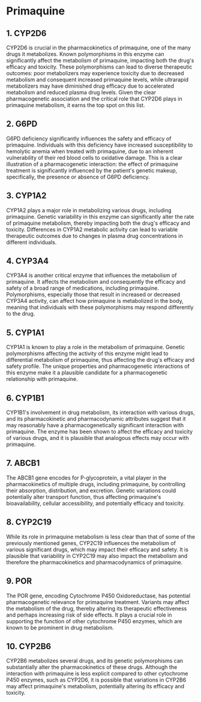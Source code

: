 # Primaquine

## 1. CYP2D6
CYP2D6 is crucial in the pharmacokinetics of primaquine, one of the many drugs it metabolizes. Known polymorphisms in this enzyme can significantly affect the metabolism of primaquine, impacting both the drug's efficacy and toxicity. These polymorphisms can lead to diverse therapeutic outcomes: poor metabolizers may experience toxicity due to decreased metabolism and consequent increased primaquine levels, while ultrarapid metabolizers may have diminished drug efficacy due to accelerated metabolism and reduced plasma drug levels. Given the clear pharmacogenetic association and the critical role that CYP2D6 plays in primaquine metabolism, it earns the top spot on this list.

## 2. G6PD
G6PD deficiency significantly influences the safety and efficacy of primaquine. Individuals with this deficiency have increased susceptibility to hemolytic anemia when treated with primaquine, due to an inherent vulnerability of their red blood cells to oxidative damage. This is a clear illustration of a pharmacogenetic interaction: the effect of primaquine treatment is significantly influenced by the patient's genetic makeup, specifically, the presence or absence of G6PD deficiency.

## 3. CYP1A2
CYP1A2 plays a major role in metabolizing various drugs, including primaquine. Genetic variability in this enzyme can significantly alter the rate of primaquine metabolism, thereby impacting both the drug's efficacy and toxicity. Differences in CYP1A2 metabolic activity can lead to variable therapeutic outcomes due to changes in plasma drug concentrations in different individuals.

## 4. CYP3A4
CYP3A4 is another critical enzyme that influences the metabolism of primaquine. It affects the metabolism and consequently the efficacy and safety of a broad range of medications, including primaquine. Polymorphisms, especially those that result in increased or decreased CYP3A4 activity, can affect how primaquine is metabolized in the body, meaning that individuals with these polymorphisms may respond differently to the drug.

## 5. CYP1A1
CYP1A1 is known to play a role in the metabolism of primaquine. Genetic polymorphisms affecting the activity of this enzyme might lead to differential metabolism of primaquine, thus affecting the drug's efficacy and safety profile. The unique properties and pharmacogenetic interactions of this enzyme make it a plausible candidate for a pharmacogenetic relationship with primaquine.

## 6. CYP1B1
CYP1B1's involvement in drug metabolism, its interaction with various drugs, and its pharmacokinetic and pharmacodynamic attributes suggest that it may reasonably have a pharmacogenetically significant interaction with primaquine. The enzyme has been shown to affect the efficacy and toxicity of various drugs, and it is plausible that analogous effects may occur with primaquine.

## 7. ABCB1
The ABCB1 gene encodes for P-glycoprotein, a vital player in the pharmacokinetics of multiple drugs, including primaquine, by controlling their absorption, distribution, and excretion. Genetic variations could potentially alter transport function, thus affecting primaquine's bioavailability, cellular accessibility, and potentially efficacy and toxicity.

## 8. CYP2C19
While its role in primaquine metabolism is less clear than that of some of the previously mentioned genes, CYP2C19 influences the metabolism of various significant drugs, which may impact their efficacy and safety. It is plausible that variability in CYP2C19 may also impact the metabolism and therefore the pharmacokinetics and pharmacodynamics of primaquine.

## 9. POR
The POR gene, encoding Cytochrome P450 Oxidoreductase, has potential pharmacogenetic relevance for primaquine treatment. Variants may affect the metabolism of the drug, thereby altering its therapeutic effectiveness and perhaps increasing risk of side effects. It plays a crucial role in supporting the function of other cytochrome P450 enzymes, which are known to be prominent in drug metabolism.

## 10. CYP2B6
CYP2B6 metabolizes several drugs, and its genetic polymorphisms can substantially alter the pharmacokinetics of these drugs. Although the interaction with primaquine is less explicit compared to other cytochrome P450 enzymes, such as CYP2D6, it is possible that variations in CYP2B6 may affect primaquine's metabolism, potentially altering its efficacy and toxicity.


